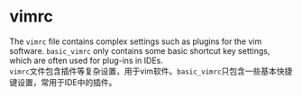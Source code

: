 # vimrc
The `vimrc` file contains complex settings such as plugins for the vim software. `basic_vimrc` only contains some basic shortcut key settings, which are often used for plug-ins in IDEs.  
`vimrc`文件包含插件等复杂设置，用于vim软件。`basic_vimrc`只包含一些基本快捷键设置，常用于IDE中的插件。
